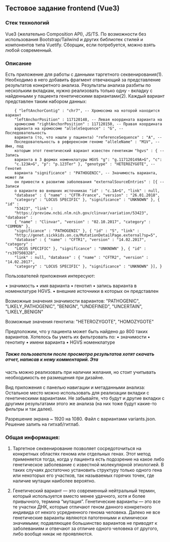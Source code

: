 ## Тестовое задание frontend (Vue3)

### Стек технологий

Vue3 (желательно Composition API), JS/TS. По возможности без использования Bootstrap/Tailwind и других
библиотек стилей и компонентов типа Vuetify. Сборщик, если потребуется, можно взять любой современный.

### Описание

Есть приложение для работы с данными таргетного секвенирования(1). Необходимо в него добавить
фрагмент отвечающий за представление результатов конкретного анализа.
Результаты анализа разбиты по нескольким вкладкам, нужно реализовать только одну - вкладку с
найденными у пациента генетическими вариантами(2).
Каждый вариант представлен таким набором данных:

```
    { "leftAnchorContig" : "chr7", -- Хромосома на которой находится вариант
    "leftAnchorPosition" : 117120148, -- Левая координата варианта на
    хромосоме "rightAnchorPosition" : 117120150, -- Правая координата
    варианта на хромосоме "alleleSequence" : "G", -- Последовательность
    варианта (то, что нашли у пациента) "referenceSequence" : "A", --
    Последовательность в референсном геноме "alleleName" : "M1V", -- Имя, под
    которым этот генетический вариант известен генетикам "hgvs" : { -- Запись
    варианта в 3 формах номенклатуры HGVS "g": "g.117120149A>G", "c":
    "c.123A>G", "p": "p.123Ter" }, "genotype" : "HETEROZYGOTE", -- Генотип
    варианта "significance" : "PATHOGENIC", -- Значимость варианта, может ли
    он привести к развитию заболевания "externalSourceEntries" : [{ -- Записи
    о варианте во внешних источниках "id" : "c.1A>G", "link" : null,
    "database" : { "name" : "CFTR-France", "version" : "26.01.2018",
    "category" : "LOCUS SPECIFIC" }, "significance" : "UNKNOWN" }, { "id" :
    "53423", "link" :
    "https://preview.ncbi.nlm.nih.gov/clinvar/variation/53423", "database" :
    { "name" : "Clinvar", "version" : "02.10.2017", "category" : "COMMON" },
    "significance" : "PATHOGENIC" }, { "id" : "5", "link" :
    "http://genet.sickkids.on.ca/MutationDetailPage.external?sp=5",
    "database" : { "name" : "CFTR1", "version" : "14.02.2017", "category" :
    "LOCUS SPECIFIC" }, "significance" : "UNKNOWN" }, { "id" : "rs397508328",
    "link" : null, "database" : { "name" : "CFTR2", "version" : "14.02.2017",
    "category" : "LOCUS SPECIFIC" }, "significance" : "UNKNOWN" }], }
```
Пользователей приложения интересуют:

• значимость
• имя варианта
• генотип
• запись варианта в номенклатуре HGVS.
• внешние источники в которых он представлен

Возможные значения значимости вариантов: "PATHOGENIC", "LIKELY_PATHOGENIC", "BENIGN",
"UNDEFINED", "UNCERTAIN", "LIKELY_BENIGN"

Возможные значения генотипа: "HETEROZYGOTE", "HOMOZYGOTE"

Предположим, что у пациента может быть найдено до 800 таких вариантов.
Хотелось бы уметь их фильтровать по:
• значимости
• генотипу
• имени варианта
• HGVS номенклатуре

##### Также пользователи после просмотра результатов хотят скачать отчет, написав к нему комментарий. Эта
часть можно реализовать при наличии желания, но стоит учитывать необходимость ее размещения при
дизайне.


Вид приложения с панелью навигации и метаданными анализа:
Остальное место можно использовать для реализации вкладки с генетическими вариантами. Не забывайте,
что будут и другие вкладки с другими результатами этого же анализа (на них тоже будут какие-то фильтры и
так далее).

Разрешение экрана ~ 1920 на 1080.
Файл с вариантами variants.json.
Решение залить на гитхаб/гитлаб.

### Общая информация:

1. Таргетное секвенирование позволяет сосредоточиться на конкретных областях генома или
отдельных генах. Этот метод применяется тогда, когда у пациента есть подозрение на какое либо
генетическое заболевание с известной молекулярной этиологией. В таких случаях достаточно
установить структуру только одного гена или некоторых его участков, так называемых горячих точек,
где наличие мутации наиболее вероятно.

2. Генетический вариант — это современный нейтральный термин, который используется вместо менее
удачного, хотя и более привычного, термина “мутация”. Генетические варианты — это все те участки
ДНК, которые отличают геном данного конкретного индивида от некого усредненного генома
человека. Далеко не все генетические варианты являются патогенными и клинически значимыми;
подавляющее большинство вариантов не приводят к заболеваниям и отвечают за отличие одного
человека от другого, либо вообще никак не проявляются.
